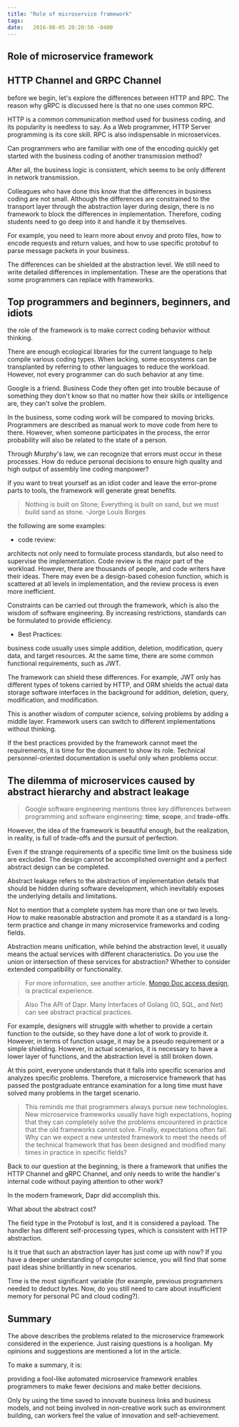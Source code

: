 ```yaml
---
title: "Role of microservice framework"
tags:
date:   2016-08-05 20:20:56 -0400
---
```

## Role of microservice framework

## HTTP Channel and GRPC Channel 

before we begin, let's explore the differences between HTTP and RPC. The reason why gRPC is discussed here is that no one uses common RPC. 

HTTP is a common communication method used for business coding, and its popularity is needless to say. As a Web programmer, HTTP Server programming is its core skill. RPC is also indispensable in microservices. 

Can programmers who are familiar with one of the encoding quickly get started with the business coding of another transmission method? 

After all, the business logic is consistent, which seems to be only different in network transmission. 

Colleagues who have done this know that the differences in business coding are not small. Although the differences are constrained to the transport layer through the abstraction layer during design, there is no framework to block the differences in implementation. Therefore, coding students need to go deep into it and handle it by themselves. 

For example, you need to learn more about envoy and proto files, how to encode requests and return values, and how to use specific protobuf to parse message packets in your business. 

The differences can be shielded at the abstraction level. We still need to write detailed differences in implementation. These are the operations that some programmers can replace with frameworks. 

## Top programmers and beginners, beginners, and idiots 

the role of the framework is to make correct coding behavior without thinking.

There are enough ecological libraries for the current language to help compile various coding types. When lacking, some ecosystems can be transplanted by referring to other languages to reduce the workload. However, not every programmer can do such behavior at any time. 

Google is a friend. Business Code they often get into trouble because of something they don't know so that no matter how their skills or intelligence are, they can't solve the problem.

In the business, some coding work will be compared to moving bricks. Programmers are described as manual work to move code from here to there. However, when someone participates in the process, the error probability will also be related to the state of a person.

Through Murphy's law, we can recognize that errors must occur in these processes. How do reduce personal decisions to ensure high quality and high output of assembly line coding manpower?

If you want to treat yourself as an idiot coder and leave the error-prone parts to tools, the framework will generate great benefits. 


> Nothing is built on Stone; Everything is built on sand, but we must build sand as stone.
>                                 -Jorge Louis Borges 


the following are some examples: 

- code review: 

architects not only need to formulate process standards, but also need to supervise the implementation. Code review is the major part of the workload. However, there are thousands of people, and code writers have their ideas. There may even be a design-based cohesion function, which is scattered at all levels in implementation, and the review process is even more inefficient. 

Constraints can be carried out through the framework, which is also the wisdom of software engineering. By increasing restrictions, standards can be formulated to provide efficiency.

- Best Practices: 

business code usually uses simple addition, deletion, modification, query data, and target resources. At the same time, there are some common functional requirements, such as JWT. 

The framework can shield these differences. For example, JWT only has different types of tokens carried by HTTP, and ORM shields the actual data storage software interfaces in the background for addition, deletion, query, modification, and modification. 

This is another wisdom of computer science, solving problems by adding a middle layer. Framework users can switch to different implementations without thinking.

If the best practices provided by the framework cannot meet the requirements, it is time for the document to show its role. Technical personnel-oriented documentation is useful only when problems occur.

## The dilemma of microservices caused by abstract hierarchy and abstract leakage 

> Google software engineering mentions three key differences between programming and software engineering: **time**, **scope**, and **trade-offs**. 

However, the idea of the framework is beautiful enough, but the realization, in reality, is full of trade-offs and the pursuit of perfection. 

Even if the strange requirements of a specific time limit on the business side are excluded. The design cannot be accomplished overnight and a perfect abstract design can be completed.

Abstract leakage refers to the abstraction of implementation details that should be hidden during software development, which inevitably exposes the underlying details and limitations.

Not to mention that a complete system has more than one or two levels. How to make reasonable abstraction and promote it as a standard is a long-term practice and change in many microservice frameworks and coding fields. 

Abstraction means unification, while behind the abstraction level, it usually means the actual services with different characteristics. Do you use the union or intersection of these services for abstraction? Whether to consider extended compatibility or functionality.

> For more information, see another article. [Mongo Doc access design](), is practical experience. 

> Also The API of Dapr. Many Interfaces of Golang (IO, SQL, and Net) can see abstract practical practices.

For example, designers will struggle with whether to provide a certain function to the outside, so they have done a lot of work to provide it. However, in terms of function usage, it may be a pseudo requirement or a simple shielding. However, in actual scenarios, it is necessary to have a lower layer of functions, and the abstraction level is still broken down. 

At this point, everyone understands that it falls into specific scenarios and analyzes specific problems. Therefore, a microservice framework that has passed the postgraduate entrance examination for a long time must have solved many problems in the target scenario. 

> This reminds me that programmers always pursue new technologies. New microservice frameworks usually have high expectations, hoping that they can completely solve the problems encountered in practice that the old frameworks cannot solve. Finally, expectations often fail. Why can we expect a new untested framework to meet the needs of the technical framework that has been designed and modified many times in practice in specific fields?

Back to our question at the beginning, is there a framework that unifies the HTTP Channel and gRPC Channel, and only needs to write the handler's internal code without paying attention to other work?

 In the modern framework, Dapr did accomplish this. 

What about the abstract cost? 

The field type in the Protobuf is lost, and it is considered a payload. The handler has different self-processing types, which is consistent with HTTP abstraction. 

Is it true that such an abstraction layer has just come up with now? If you have a deeper understanding of computer science, you will find that some past ideas shine brilliantly in new scenarios. 

Time is the most significant variable (for example, previous programmers needed to deduct bytes. Now, do you still need to care about insufficient memory for personal PC and cloud coding?). 

## Summary
The above describes the problems related to the microservice framework considered in the experience. Just raising questions is a hooligan. My opinions and suggestions are mentioned a lot in the article. 

To make a summary, it is: 

providing a fool-like automated microservice framework enables programmers to make fewer decisions and make better decisions. 

Only by using the time saved to innovate business links and business models, and not being involved in non-creative work such as environment building, can workers feel the value of innovation and self-achievement.